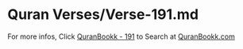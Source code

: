 # Quran Verses/Verse-191.md 

For more infos, Click [QuranBookk - 191](https://www.quranbookk.com/quran/search?q=191) to Search at [QuranBookk.com](http://quranbookk.com/)